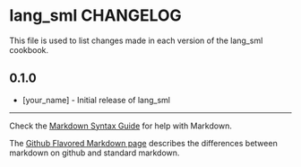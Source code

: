 lang_sml CHANGELOG
==================

This file is used to list changes made in each version of the lang_sml cookbook.

0.1.0
-----
- [your_name] - Initial release of lang_sml

- - -
Check the [Markdown Syntax Guide](http://daringfireball.net/projects/markdown/syntax) for help with Markdown.

The [Github Flavored Markdown page](http://github.github.com/github-flavored-markdown/) describes the differences between markdown on github and standard markdown.
